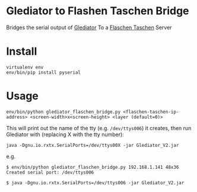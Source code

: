 
# Glediator to Flashen Taschen Bridge

Bridges the serial output of [Glediator](http://www.solderlab.de/index.php/software/glediator)
To a [Flaschen Taschen](https://github.com/hzeller/flaschen-taschen) Server

# Install

```
virtualenv env
env/bin/pip install pyserial
```

# Usage

```
env/bin/python glediator_flaschen_bridge.py <flaschen-taschen-ip-address> <screen-width>x<screen-height> <layer (default=0)>
```

This will print out the name of the tty (e.g. `/dev/ttys006`) it creates, then run Glediator with (replacing X with the tty number):

```
java -Dgnu.io.rxtx.SerialPorts=/dev/ttys00X -jar Glediator_V2.jar
```

e.g.

```
$ env/bin/python glediator_flaschen_bridge.py 192.168.1.141 48x36
Created serial port: /dev/ttys006

$ java -Dgnu.io.rxtx.SerialPorts=/dev/ttys006 -jar Glediator_V2.jar
```
